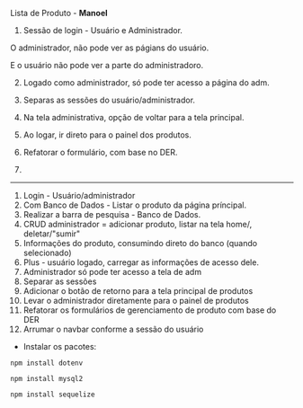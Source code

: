 Lista de Produto - **Manoel**

1. Sessão de login - Usuário e Administrador.

O administrador, não pode ver as págians do usuário. 

E o usuário não pode ver a parte do administradoro.

2. Logado como administrador, só pode ter acesso a página do adm.

3. Separas as sessões do usuário/administrador.

4. Na tela administrativa, opção de voltar para a tela principal.

5. Ao logar, ir direto para o painel dos produtos.

6. Refatorar o formulário, com base no DER.

7. 

---

1. Login - Usuário/administrador 
2. Com Banco de Dados - Listar o produto da página príncipal.
3. Realizar a barra de pesquisa - Banco de Dados.
4. CRUD administrador = adicionar produto, listar na tela home/, deletar/"sumir"
5. Informações do produto, consumindo direto do banco (quando selecionado)
6. Plus - usuário logado, carregar as informações de acesso dele.
7. Administrador  só pode ter acesso a tela de adm
8. Separar as sessões
9. Adicionar o botão de retorno para a tela principal de produtos
10. Levar o administrador diretamente para o painel de produtos
11. Refatorar os formulários de gerenciamento de produto com base do DER
12. Arrumar o navbar conforme a sessão do usuário


- Instalar os pacotes:

`npm install dotenv`

`npm install mysql2`

`npm install sequelize`

